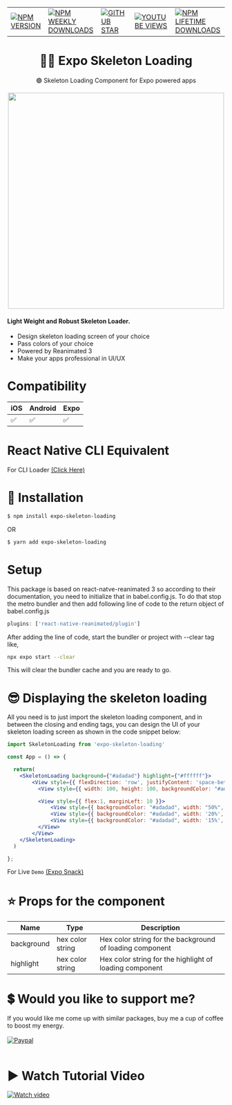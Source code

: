 |                          | |  |   |   |
| --------------------------------------- | -------- | ---------- |---------- |---------- |
| <a href="https://www.npmjs.com/package/expo-skeleton-loading">![NPM VERSION](https://img.shields.io/npm/v/expo-skeleton-loading?style=for-the-badge)</a> | <a href="https://www.npmjs.com/package/expo-skeleton-loading">![NPM WEEKLY DOWNLOADS](https://img.shields.io/npm/dw/expo-skeleton-loading?color=%232CA215&label=WEEKLY%20DOWNLOADS&style=for-the-badge)</a> | <a href="https://github.com/mmusaib/expo-skeleton-loading/stargazers">![GITHUB STAR](https://img.shields.io/github/stars/mmusaib/expo-skeleton-loading?label=Give%20Us%20A%20Star&style=for-the-badge)</a> | <a href="https://www.youtube.com/channel/UCSwIR2KBHiqiProH3Me8IZQ">![YOUTUBE VIEWS](https://img.shields.io/youtube/channel/views/UCSwIR2KBHiqiProH3Me8IZQ?label=YOUTUBE%20VIEWS&style=for-the-badge)</a> | <a href="https://www.npmjs.com/package/expo-skeleton-loading">![NPM LIFETIME DOWNLOADS](https://img.shields.io/npm/dt/expo-skeleton-loading?color=%232CA215&style=for-the-badge)</a>

<h1 align="center">
  🏳️‍🌈  Expo Skeleton Loading
</h1>

<div align="center">

🟢 Skeleton Loading Component for Expo  powered apps 

<a href="https://twitter.com/_mmusaib" target="_blank"></a>
<img src="https://i.imgur.com/toxEFWe.png" width="500" />
</div>



<h4>Light Weight and <b>Robust</b> Skeleton Loader.</h4>

-   Design skeleton loading screen of your choice 
-   Pass colors of your choice
-   Powered by Reanimated 3
-   Make your apps professional in UI/UX




# Compatibility


|  iOS  | Android | Expo |
--------|---------|------|
|  ✅  |    ✅    |  ✅  |



# React Native CLI Equivalent
For CLI Loader [(Click Here)](https://github.com/mmusaib/react-native-skeleton-loading)



# 🔌 Installation

```sh
$ npm install expo-skeleton-loading

```

OR

```sh
$ yarn add expo-skeleton-loading
```

# Setup
This package is based on react-natve-reanimated 3 so according to their documentation, 
you need to initialize that in babel.config.js. To do that stop the metro bundler and
then add following line of code to the return object of babel.config.js

```js
plugins: ['react-native-reanimated/plugin']
```

After adding the line of code, start the bundler or project with --clear tag like,

```sh
npx expo start --clear
```
This will clear the bundler cache and you are ready to go.



# 😎 Displaying the skeleton loading
All you need is to just import the skeleton loading component, and in between the
closing and ending tags, you can design the UI of your skeleton loading screen
as shown in the code snippet below:

```jsx
import SkeletonLoading from 'expo-skeleton-loading'

const App = () => {

  return(
    <SkeletonLoading background={"#adadad"} highlight={"#ffffff"}>
        <View style={{ flexDirection: 'row', justifyContent: 'space-between' }}>
          <View style={{ width: 100, height: 100, backgroundColor: "#adadad", borderRadius: 10 }} />

          <View style={{ flex:1, marginLeft: 10 }}>
              <View style={{ backgroundColor: "#adadad", width: "50%", height: 10, marginBottom: 3, borderRadius: 5 }} />
              <View style={{ backgroundColor: "#adadad", width: '20%', height: 8, borderRadius: 5 }} />
              <View style={{ backgroundColor: "#adadad", width: '15%', height: 8, borderRadius: 5, marginTop: 3 }} />
          </View>
        </View>
    </SkeletonLoading>
  )

};
```



For Live `Demo` [(Expo Snack)](https://snack.expo.dev/@mmusaib/react-native-skeleton-loading?platform=android)

# ⭐ Props  for  the component
| Name | Type | Description |
| ---- | ----------- | ----------- |
| background | hex color string | Hex color string for the background of loading component
| highlight | hex color string | Hex color string for the highlight of loading component




# 💲 Would you like to support me?

If you would like me come up with similar packages, buy me a cup of coffee to boost my energy.
<br><br>
[![Paypal](https://www.paypalobjects.com/webstatic/mktg/Logo/pp-logo-100px.png)](https://paypal.me/mmusaib)
<br><br>



# ▶️ Watch Tutorial Video 

 [![Watch video](https://i.imgur.com/DdfMsly.png)](https://www.youtube.com/watch?v=QIStdt9sx5Y&list=PLbMQyvHNUAyKVjlOwqkLATvGG9e1Lgw0O&index=11&pp=gAQBiAQB)


<!-- For Live `Demo` [(Expo Snack)](https://snack.expo.dev/@mmusaib/react-native-stock-star-rating)









